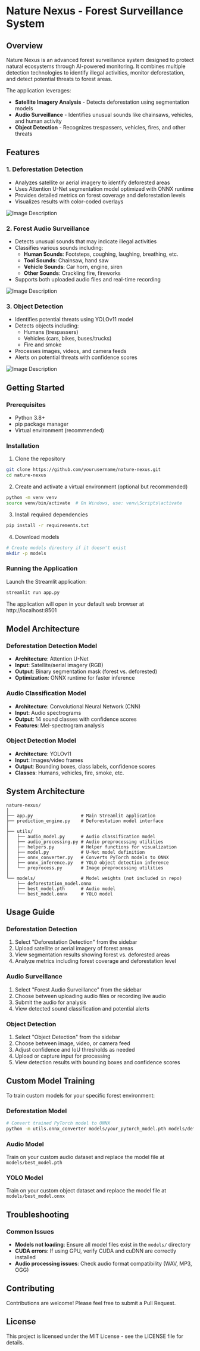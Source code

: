 # Nature Nexus - Forest Surveillance System

## Overview

Nature Nexus is an advanced forest surveillance system designed to protect natural ecosystems through AI-powered monitoring. It combines multiple detection technologies to identify illegal activities, monitor deforestation, and detect potential threats to forest areas.

The application leverages:
- **Satellite Imagery Analysis** - Detects deforestation using segmentation models
- **Audio Surveillance** - Identifies unusual sounds like chainsaws, vehicles, and human activity
- **Object Detection** - Recognizes trespassers, vehicles, fires, and other threats

## Features

### 1. Deforestation Detection
- Analyzes satellite or aerial imagery to identify deforested areas
- Uses Attention U-Net segmentation model optimized with ONNX runtime
- Provides detailed metrics on forest coverage and deforestation levels
- Visualizes results with color-coded overlays

![Image Description](imgs/deforestation.png)

### 2. Forest Audio Surveillance
- Detects unusual sounds that may indicate illegal activities
- Classifies various sounds including:
  - **Human Sounds**: Footsteps, coughing, laughing, breathing, etc.
  - **Tool Sounds**: Chainsaw, hand saw
  - **Vehicle Sounds**: Car horn, engine, siren
  - **Other Sounds**: Crackling fire, fireworks
- Supports both uploaded audio files and real-time recording

![Image Description](imgs/audio.png)

### 3. Object Detection
- Identifies potential threats using YOLOv11 model
- Detects objects including:
  - Humans (trespassers)
  - Vehicles (cars, bikes, buses/trucks)
  - Fire and smoke
- Processes images, videos, and camera feeds
- Alerts on potential threats with confidence scores

![Image Description](imgs/yolo.png)

## Getting Started

### Prerequisites

- Python 3.8+
- pip package manager
- Virtual environment (recommended)

### Installation

1. Clone the repository
```bash
git clone https://github.com/yourusername/nature-nexus.git
cd nature-nexus
```

2. Create and activate a virtual environment (optional but recommended)
```bash
python -m venv venv
source venv/bin/activate  # On Windows, use: venv\Scripts\activate
```

3. Install required dependencies
```bash
pip install -r requirements.txt
```

4. Download models
```bash
# Create models directory if it doesn't exist
mkdir -p models

```

### Running the Application

Launch the Streamlit application:
```bash
streamlit run app.py
```

The application will open in your default web browser at http://localhost:8501

## Model Architecture

### Deforestation Detection Model
- **Architecture**: Attention U-Net
- **Input**: Satellite/aerial imagery (RGB)
- **Output**: Binary segmentation mask (forest vs. deforested)
- **Optimization**: ONNX runtime for faster inference

### Audio Classification Model
- **Architecture**: Convolutional Neural Network (CNN)
- **Input**: Audio spectrograms
- **Output**: 14 sound classes with confidence scores
- **Features**: Mel-spectrogram analysis

### Object Detection Model
- **Architecture**: YOLOv11
- **Input**: Images/video frames
- **Output**: Bounding boxes, class labels, confidence scores
- **Classes**: Humans, vehicles, fire, smoke, etc.

## System Architecture

```
nature-nexus/
│
├── app.py                  # Main Streamlit application
├── prediction_engine.py    # Deforestation model interface
│
├── utils/
│   ├── audio_model.py      # Audio classification model
│   ├── audio_processing.py # Audio preprocessing utilities
│   ├── helpers.py          # Helper functions for visualization
│   ├── model.py            # U-Net model definition
│   ├── onnx_converter.py   # Converts PyTorch models to ONNX
│   ├── onnx_inference.py   # YOLO object detection inference
│   └── preprocess.py       # Image preprocessing utilities
│
└── models/                 # Model weights (not included in repo)
    ├── deforestation_model.onnx
    ├── best_model.pth      # Audio model
    └── best_model.onnx     # YOLO model
```

## Usage Guide

### Deforestation Detection
1. Select "Deforestation Detection" from the sidebar
2. Upload satellite or aerial imagery of forest areas
3. View segmentation results showing forest vs. deforested areas
4. Analyze metrics including forest coverage and deforestation level

### Audio Surveillance
1. Select "Forest Audio Surveillance" from the sidebar
2. Choose between uploading audio files or recording live audio
3. Submit the audio for analysis
4. View detected sound classification and potential alerts

### Object Detection
1. Select "Object Detection" from the sidebar
2. Choose between image, video, or camera feed
3. Adjust confidence and IoU thresholds as needed
4. Upload or capture input for processing
5. View detection results with bounding boxes and confidence scores

## Custom Model Training

To train custom models for your specific forest environment:

### Deforestation Model
```bash
# Convert trained PyTorch model to ONNX
python -m utils.onnx_converter models/your_pytorch_model.pth models/deforestation_model.onnx [input_size]
```

### Audio Model
Train on your custom audio dataset and replace the model file at `models/best_model.pth`

### YOLO Model
Train on your custom object dataset and replace the model file at `models/best_model.onnx`

## Troubleshooting

### Common Issues
- **Models not loading**: Ensure all model files exist in the `models/` directory
- **CUDA errors**: If using GPU, verify CUDA and cuDNN are correctly installed
- **Audio processing issues**: Check audio format compatibility (WAV, MP3, OGG)

## Contributing

Contributions are welcome! Please feel free to submit a Pull Request.

## License

This project is licensed under the MIT License - see the LICENSE file for details.
